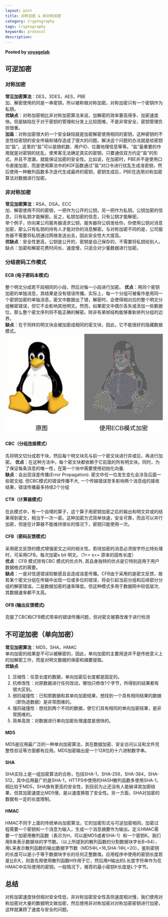 ```yaml
---
layout: post  
title: 对称加密 & 非对称加密  
category: Cryptography  
tags: Cryptography  
keywords: protocol  
description: 
---  
```


__Posted by [voyagelab](https://www.jianshu.com/p/b3be35c1d424)__

## 可逆加密  

### 对称加密  
**常见加密算法**：DES，3DES，AES，PBE  
加、解密使用的同是一串密钥，所以被称做对称加密。对称加密只有一个密钥作为私钥。  
**优缺点**：对称加密相比非对称加密算法来说，加解密的效率要高得多、加密速度快。但是缺陷在于对于密钥的管理和分发上比较困难，不是非常安全，密钥管理负担很重。  
**加盐**：对称加密很大的一个安全缺陷就是加密解密使用相同的密钥，这种密钥的不变性给密钥的安全传输和储存造成了很大的问题。解决这个问题的办法就是给密钥加“盐”。这里的“盐”可以是随机数、用户ID、位置地理信息等等。“盐”最重要的作用就是对密钥的扰乱，使黑客无法确定真实的密钥，只要通信双方约定“盐”的形式，并且不泄漏，就能保证加密的安全性。比如说，在加密时，PBE并不是使用口令直接加密，而是使用算法中的KDF函数通过“盐”对口令进行扰乱生成准密钥，然后使用一种散列函数多次迭代生成最终的密钥，密钥生成后，PBE在选用对称加密算法对数据进行加密。  

### 非对称加密  
**常见加密算法**：RSA，DSA，ECC  
加、解密使用不同的密钥，一把作为公开的公钥，另一把作为私钥。公钥加密的信息，只有私钥才能解密。反之，私钥加密的信息，只有公钥才能解密。   
举个例子，你向某公司服务器请求公钥，服务器将公钥发给你，你使用公钥对消息加密，那么只有私钥的持有人才能对你的消息解密。与对称加密不同的是，公司服务器不需要将私钥通过网络发送出去，因此安全性大大提高。  
**优缺点**：安全性更高，公钥是公开的，密钥是自己保存的，不需要将私钥给别人。缺点：加密和解密花费时间长、速度慢，只适合对少量数据进行加密。  

### 分组密码工作模式  
#### ECB (电子密码本模式)  
整个明文分成若干段相同的小段，然后对每一小段进行加密。
**优点**：用同个密钥加密的单独消息，其结果是没有错误传播。实际上，每一个分组可被看作是用同一个密钥加密的单独消息。密文中数据出了错，解密时，会使得相对应的整个明文分组解密错误，但它不会影响其他明文。然而，如果密文中偶尔丢失或添加一些数据位，那么整个密文序列将不能正确的解密。除非有某帧结构能够重新排列分组的边界。  
**缺点**：在于同样的明文块会被加密成相同的密文块，因此，它不能很好的隐藏数据模式。  
![-w392](/assets/postAssets/2019/15628141692160.jpg)

#### CBC（分组连接模式）  
先将明文切分成若干块，然后每个明文块先与前一个密文块进行异或后，再进行加密。
**优点**：在这种方法中，每个密文块都依赖于它前面的所有明文块。同时，为了保证每条消息的唯一性，在第一个块中需要使用初始化向量.  
**缺点**：会出现误差传播(Error Propagation). 密文中任一位发生变化会涉及后面一些密文组. 但CBC模式的错误传播不大, 一个传输错误至多影响两个消息组的接收结果，错误传播最多持续2个分组  
#### CTR（计算器模式）  
在此模式中，有一个自增的算子，这个算子用密钥加密之后的输出和明文异或的结果得到密文，相当于一次一密。这种加密方式简单快速，安全可靠，而且可以并行加密，但是在计算器不能维持很长的情况下，密钥只能使用一次。  
#### CFB（密码反馈模式）  
采用密文反馈的模式增强密文之间的相关性。若待加密的消息必须按字符比特处理时，可采用CFB。每次加密s bit 明文。（1<= s<= 原来的固有长度）  
**优点**：CFB 模式除有CBC 模式的优点外, 其自身独特的优点是它特别适用于用户数据格式的需要。  
**缺点**：一是对信道错误较敏感且会造成误差传播。CFB由于采用的是密文反馈，故若某个密文分组在传输中出现一位或多位的错误，将会引起当前分组和后续部分分组的解密错误。二是数据加密的速率降低。但这种模式多用于数据网中较低层次, 其数据速率都不太高。  
#### OFB (输出反馈模式)  
克服了CBC和CFB模式带来的错误传播问题，但对密文被篡改难于进行检测  

## 不可逆加密（单向加密）  
**常见加密算法**：MD5，SHA，HMAC  
单向加密的结果是不可以被解密的，因此，单向加密的主要用途并不是传统意义上的加解密工作，而是对明文数据的保密和摘要提取。  
**优缺点**  
1. 压缩性：任意长度的数据，单向加密后长度都是固定的。
2. 抗修改性：对原数据进行任何改动，哪怕只修改1个字节，所得到的结果都有很大区别。
3. 弱抗碰撞性：已知原数据和其单向加密结果，想找到一个具有相同结果的数据（即伪造数据）是非常困难的。
4. 强抗碰撞性：想找到两个不同的数据，使它们具有相同的单向加密结果，是非常困难的。
5. 简单高效：对数据进行单向加密处理速度是很快的。

#### MD5
MD5是应用最广泛的一种单向加密算法，其在数据加密、安全访问认证和文件完整性验证等方面都有应用。MD5加密输出是一个128位的十六进制数字串。

#### SHA
SHA实际上是一组加密算法的合称，包括SHA-1，SHA-256，SHA-384，SHA-512。其中应用最广的是SHA-1，HTTPS中使用的HASH散列函数多使用SHA-1。相比较于MD5，SHA族有更高的安全性，到目前为止还没有人能破译其加密结果，但其加密速度比MD5慢，是以速度换取了安全性。另一方面，SHA对加密的数据有一定的长度限制。

#### HMAC
HMAC不同于上面的传统单向加密算法，它的加密形式与可逆加密相同，加密过程需要一个密钥和一个消息为输入，生成一个消息摘要作为输出。定义HMAC需要一个加密用散列函数（表示为H，可以是MD5或者SHA-1）和一个密钥K。我们用B来表示数据块的字节数。（以上所提到的散列函数的分割数据块字长B=64），用L来表示散列函数的输出数据字节数（MD5中L=16,SHA-1中L=20）。鉴别密钥的长度可以是小于等于数据块字长的任何正整数值。应用程序中使用的密钥长度若是比B大，则首先用使用散列函数H作用于它，然后用H输出的L长度字符串作为在HMAC中实际使用的密钥。一般情况下，推荐的最小密钥K长度是L个字节。

## 总结  
对称加密速度快但相对安全性低，非对称加密安全性高但速度相对慢，我们使用对称加密对大量的数据明文做加密，然后使用非对称加密对对称加密密钥进行加密，这样就兼顾了速度与安全的问题。

